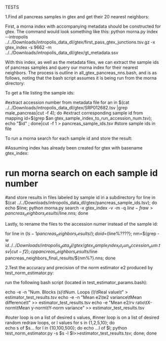 TESTS

1.Find all pancreas samples in gtex and get their 20 nearest neighbors:

First, a morna index with accompanying metadata should be constructed for gtex. 
The command would look something like this:
python morna.py index --intropolis ../../Downloads/intropolis_data_dl/gtex/first_pass_gtex_junctions.tsv.gz -x gtex_index -s 9662 -m ../../Downloads/intropolis_data_dl/gtex/gt_metadata.ssv 

With this index, as well as the metadata files, we can extract the sample ids of 
pancreas samples and query our morna index for their nearest neighbors.
The process is outline in all_gtex_pancreas_nns.bash, and is as follows,
noting that the bash script assumes it is being run from the morna directory:

To get a file listing the sample ids:

#extract accession number from metadata file
for an in $(cat ../../Downloads/intropolis_data_dl/gtex/SRP012682.tsv |grep male_pancreas|cut -f 4); 
do 
#extract corresponding sample id from mapping
    id=$(grep $an gtex_sample_index_to_run_accession_num.tsv); 
    echo "$id" ; 
done|cut -f 1 > pancreas_sample_ids.tsv #store sample ids in file

To run a morna search for each sample id and store the result:

#Assuming index has already been created for gtex with basename gtex_index:
# run morna search on each sample id number 
#and store results in files labeled by sample id in a subdirectory
for line in $(cat ../../Downloads/intropolis_data_dl/gtex/pancreas_sample_ids.tsv); 
do 
    echo $line; python morna.py search -x gtex_index -v -m -q $line -f raw > pancreas_neighbors_results/$line.nns; 
done

Lastly, to rename the files to the accession numer instead of the sample id:

for line in $(ls -1 pancreas_neighbors_results/); 
do 
    id=${line%????}; 
    nm=$(grep -w $id ../../Downloads/intropolis_data_dl/gtex/gtex_sample_index_to_run_accession_num.tsv|cut -f 2);
    cp pancreas_neighbors_results/$line pancreas_neighbors_final_results/${nm%?}.nns;
done



2.Test the accuracy and precision of the norm estimator e2 produced by test_norm_estimator.py:

run the following bash script (located in test_estimator_params.bash):

echo -e -n "Num. Blocks (s)\tNum. Loops (l)\tReal value\t" > estimator_test_results.tsv
echo -e -n "Mean e2\te2 variance\tMean difference\t" >> estimator_test_results.tsv
echo -e "Mean e2/rv ratio\tX-norm\tMean y-norm\tY-norm variance" >> estimator_test_results.tsv

#outer loop is on a list of desired s values,
#inner loop is on a list of desired random redraw loops, or l values
for s in {1,2,5,10};
do	
	echo s of $s...
	for l in {10,100,500};
	do
		echo ...l of $l;
		python test_norm_estimator.py -s $s -l $l>>estimator_test_results.tsv;
	done;
done

